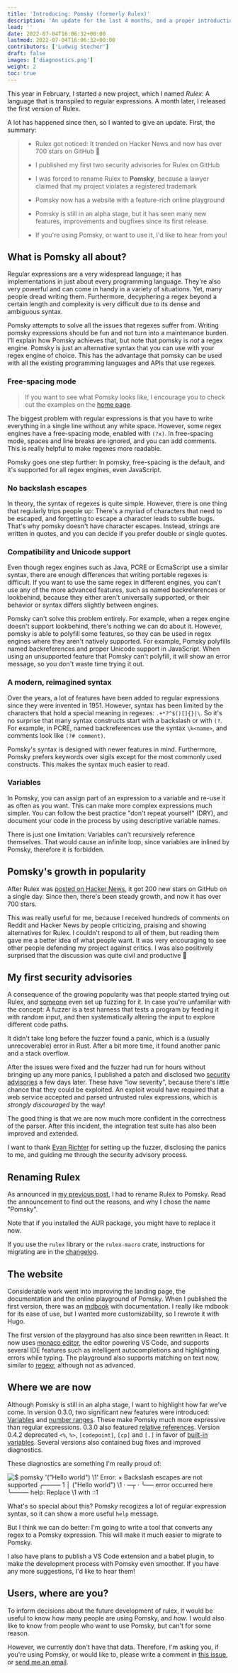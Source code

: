 ```yaml
---
title: 'Introducing: Pomsky (formerly Rulex)'
description: 'An update for the last 4 months, and a proper introduction'
lead: ''
date: 2022-07-04T16:06:32+00:00
lastmod: 2022-07-04T16:06:32+00:00
contributors: ['Ludwig Stecher']
draft: false
images: ['diagnostics.png']
weight: 2
toc: true
---
```


This year in February, I started a new project, which I named _Rulex_: A language that is transpiled
to regular expressions. A month later, I released the first version of Rulex.

A lot has happened since then, so I wanted to give an update. First, the summary:

> - Rulex got noticed: It trended on Hacker News and now has over 700 stars on GitHub 🚀
>
> - I published my first two security advisories for Rulex on GitHub
>
> - I was forced to rename Rulex to **Pomsky**, because a lawyer claimed that my project
>   violates a registered trademark
>
> - Pomsky now has a website with a feature-rich online playground
>
> - Pomsky is still in an alpha stage, but it has seen many new features, improvements and
>   bugfixes since its first release.
>
> - If you're using Pomsky, or want to use it, I'd like to hear from you!

## What is Pomsky all about?

Regular expressions are a very widespread language; it has implementations in just about every programming language. They're also very powerful and can come in handy in a variety of situations. Yet, many people dread writing them. Furthermore, decyphering a regex beyond a certain length and complexity is very difficult due to its dense and ambiguous syntax.

Pomsky attempts to solve all the issues that regexes suffer from. Writing pomsky expressions should be fun and not turn into a maintenance burden. I'll explain how Pomsky achieves that, but note that pomsky is _not_ a regex engine. Pomsky is just an alternative syntax that you can use with your regex engine of choice. This has the advantage that pomsky can be used with all the existing programming languages and APIs that use regexes.

### Free-spacing mode

> If you want to see what Pomsky looks like, I encourage you to check out the examples on the [home page][homepage].

The biggest problem with regular expressions is that you have to write everything in a single line without any white space. However, some regex engines have a free-spacing mode, enabled with `(?x)`. In free-spacing mode, spaces and line breaks are ignored, and you can add comments. This is really helpful to make regexes more readable.

Pomsky goes one step further: In pomsky, free-spacing is the default, and it's supported for all regex engines, even JavaScript.

### No backslash escapes

In theory, the syntax of regexes is quite simple. However, there is one thing that regularly trips people up: There's a myriad of characters that need to be escaped, and forgetting to escape a character leads to subtle bugs. That's why pomsky doesn't have character escapes. Instead, strings are written in quotes, and you can decide if you prefer double or single quotes.

### Compatibility and Unicode support

Even though regex engines such as Java, PCRE or EcmaScript use a similar syntax, there are enough differences that writing portable regexes is difficult. If you want to use the same regex in different engines, you can't use any of the more advanced features, such as named backreferences or lookbehind, because they either aren't universally supported, or their behavior or syntax differs slightly between engines.

Pomsky can't solve this problem entirely. For example, when a regex engine doesn't support lookbehind, there's nothing we can do about it. However, pomsky is able to polyfill some features, so they can be used in regex engines where they aren't natively supported. For example, Pomsky polyfills named backreferences and proper Unicode support in JavaScript. When using an unsupported feature that Pomsky can't polyfill, it will show an error message, so you don't waste time trying it out.

### A modern, reimagined syntax

Over the years, a lot of features have been added to regular expressions since they were invented in 1951. However, syntax has been limited by the characters that hold a special meaning in regexes: `.+*?^$()[]{}|\`. So it's no surprise that many syntax constructs start with a backslash or with `(?`. For example, in PCRE, named backreferences use the syntax `\k<name>`, and comments look like `(?# comment)`.

Pomsky's syntax is designed with newer features in mind. Furthermore, Pomsky prefers keywords over sigils except for the most commonly used constructs. This makes the syntax much easier to read.

### Variables

In Pomsky, you can assign part of an expression to a variable and re-use it as often as you want. This can make more complex expressions much simpler. You can follow the best practice "don't repeat yourself" (DRY), and document your code in the process by using descriptive variable names.

There is just one limitation: Variables can't recursively reference themselves. That would cause an infinite loop, since variables are inlined by Pomsky, therefore it is forbidden.

## Pomsky's growth in popularity

After Rulex was [posted on Hacker News][hn], it got 200 new stars on GitHub on a single day. Since then, there's been steady growth, and now it has over 700 stars.

This was really useful for me, because I received hundreds of comments on Reddit and Hacker News by people criticizing, praising and showing alternatives for Rulex. I couldn't respond to all of them, but reading them gave me a better idea of what people want. It was very encouraging to see other people defending my project against critics. I was also positively surprised that the discussion was quite civil and productive 🙂

## My first security advisories

A consequence of the growing popularity was that people started trying out Rulex, and [someone][evanrichter] even set up fuzzing for it. In case you're unfamiliar with the concept: A fuzzer is a test harness that tests a program by feeding it with random input, and then systematically altering the input to explore different code paths.

It didn't take long before the fuzzer found a panic, which is a (usually unrecoverable) error in Rust. After a bit more time, it found another panic and a stack overflow.

After the issues were fixed and the fuzzer had run for hours without bringing up any more panics, I published a patch and disclosed two [security advisories][security-advisories] a few days later. These have "low severity", because there's little chance that they could be exploited. An exploit would have required that a web service accepted and parsed untrusted rulex expressions, which is _strongly discouraged_ by the way!

The good thing is that we are now much more confident in the correctness of the parser. After this incident, the integration test suite has also been improved and extended.

I want to thank [Evan Richter][evanrichter] for setting up the fuzzer, disclosing the panics to me, and guiding me through the security advisory process.

## Renaming Rulex

As announced in [my previous post][renaming-rulex], I had to rename Rulex to Pomsky. Read the announcement to find out the reasons, and why I chose the name "Pomsky".

Note that if you installed the AUR package, you might have to replace it now.

If you use the `rulex` library or the `rulex-macro` crate, instructions for migrating are in the [changelog].

## The website

Considerable work went into improving the landing page, the documentation and the online playground of Pomsky. When I published the first version, there was an [mdbook](https://github.com/rust-lang/mdBook) with documentation. I really like mdbook for its ease of use, but I wanted more customizability, so I rewrote it with Hugo.

The first version of the playground has also since been rewritten in React. It now uses [monaco editor][monaco-editor], the editor powering VS Code, and supports several IDE features such as intelligent autocompletions and highlighting errors while typing. The playground also supports matching on text now, similar to [regexr], although not as advanced.

## Where we are now

Although Pomsky is still in an alpha stage, I want to highlight how far we've come. In version 0.3.0, two significant new features were introduced: [Variables][variables] and [number ranges][ranges]. These make Pomsky much more expressive than regular expressions. 0.3.0 also featured [relative references][references]. Version 0.4.2 deprecated `<%`, `%>`, `[codepoint]`, `[cp]` and `[.]` in favor of [built-in variables][built-ins]. Several versions also contained bug fixes and improved diagnostics.

These diagnostics are something I'm really proud of:

![$ pomsky '("Hello world") \1'
Error:
  × Backslash escapes are not supported
   ╭────
 1 │ ("Hello world") \1
   ·                 ─┬
   ·                  ╰── error occurred here
   ╰────
  help: Replace `\1` with `::1`](diagnostics.png)

What's so special about this? Pomsky recogizes a lot of regular expression syntax, so it can show a more useful `help` message.

But I think we can do better: I'm going to write a tool that converts any regex to a Pomsky expression. This will make it much easier to migrate to Pomsky.

I also have plans to publish a VS Code extension and a babel plugin, to make the development process with Pomsky even smoother. If you have any more suggestions, I'd like to hear them!

## Users, where are you?

To inform decisions about the future development of rulex, it would be useful to know how many people are using Pomsky, and _how_. I would also like to know from people who want to use Pomsky, but can't for some reason.

However, we currently don't have that data. Therefore, I'm asking you, if you're using Pomsky, or would like to, please write a comment in [this issue][general-feedback], or [send me an email][mail].

[homepage]: /#examples
[hn]: https://news.ycombinator.com/item?id=31690878
[security-advisories]: https://github.com/rulex-rs/pomsky/security/advisories?state=published
[evanrichter]: https://github.com/evanrichter/
[renaming-rulex]: /blog/renaming-rulex/
[changelog]: https://github.com/rulex-rs/pomsky/blob/main/CHANGELOG.md
[monaco-editor]: https://microsoft.github.io/monaco-editor/
[regexr]: https://regexr.com/
[variables]: /docs/language-tour/variables/
[ranges]: /docs/language-tour/ranges/
[references]: /docs/language-tour/references/
[built-ins]: /docs/reference/built-in-variables/
[general-feedback]: https://github.com/rulex-rs/pomsky/issues/42
[mail]: mailto:feedback@pomsky-lang.org
